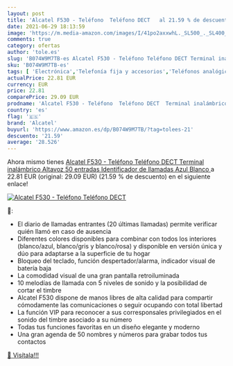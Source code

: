 ```yaml
---
layout: post
title: 'Alcatel F530 - Teléfono  Teléfono DECT   al 21.59 % de descuento'
date: 2021-06-29 18:13:59
image: 'https://m.media-amazon.com/images/I/41po2axxwhL._SL500_._SL400_.jpg'
comments: true
category: ofertas
author: 'tole.es'
slug: 'B074W9M7TB-es Alcatel F530 - Teléfono Teléfono DECT Terminal inalámbrico...'
sku: 'B074W9M7TB-es'
tags: [ 'Electrónica','Telefonía fija y accesorios','Teléfonos analógicos','alcatel','altavoz','dect', ]
actualPrice: 22.81 EUR
currency: EUR
price: 22.81
comparePrice: 29.09 EUR
prodname: 'Alcatel F530 - Teléfono  Teléfono DECT  Terminal inalámbrico  Altavoz  50 entradas  Identificador de llamadas  Azul  Blanco '
country: 'es'
flag: '🇪🇸'
brand: 'Alcatel'
buyurl: 'https://www.amazon.es/dp/B074W9M7TB/?tag=tolees-21'
descuento: '21.59'
average: '28.526'
---
```


Ahora mismo tienes [Alcatel F530 - Teléfono  Teléfono DECT  Terminal inalámbrico  Altavoz  50 entradas  Identificador de llamadas  Azul  Blanco ](https://www.amazon.es/dp/B074W9M7TB/?tag=tolees-21) a 22.81 EUR (original: 29.09 EUR) (21.59 %  de descuento) en el siguiente enlace!

[![Alcatel F530 - Teléfono  Teléfono DECT  ](https://m.media-amazon.com/images/I/41po2axxwhL._SL500_._SL400_.jpg)](https://www.amazon.es/dp/B074W9M7TB/?tag=tolees-21)

🔎:

- El diario de llamadas entrantes (20 últimas llamadas) permite verificar quién llamó en caso de ausencia
- Diferentes colores disponibles para combinar con todos los interiores (blanco/azul, blanco/gris y blanco/rosa) y disponible en versión única y dúo para adaptarse a la superficie de tu hogar
- Bloqueo del teclado, función despertador/alarma, indicador visual de batería baja
- La comodidad visual de una gran pantalla retroiluminada
- 10 melodías de llamada con 5 niveles de sonido y la posibilidad de cortar el timbre
- Alcatel F530 dispone de manos libres de alta calidad para compartir cómodamente las comunicaciones o seguir ocupando con total libertad
- La función VIP para reconocer a sus corresponsales privilegiados en el sonido del timbre asociado a su número
- Todas tus funciones favoritas en un diseño elegante y moderno
- Una gran agenda de 50 nombres y números para grabar todos tus contactos

[🛒 Visítala!!!](https://www.amazon.es/dp/B074W9M7TB/?tag=tolees-21)
